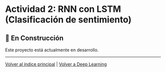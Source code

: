 # Actividad 2: RNN con LSTM (Clasificación de sentimiento)

## 🚧 En Construcción

Este proyecto está actualmente en desarrollo.

---

[Volver al índice principal](../../README.md) | [Volver a Deep Learning](../README.md)
